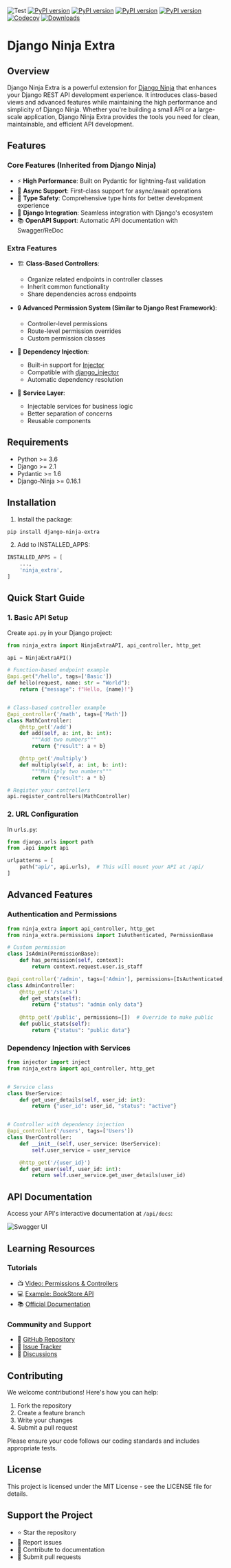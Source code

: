 ![Test](https://github.com/eadwinCode/django-ninja-extra/workflows/Test/badge.svg)
[![PyPI version](https://badge.fury.io/py/django-ninja-extra.svg)](https://badge.fury.io/py/django-ninja-extra)
[![PyPI version](https://img.shields.io/pypi/v/django-ninja-extra.svg)](https://pypi.python.org/pypi/django-ninja-extra)
[![PyPI version](https://img.shields.io/pypi/pyversions/django-ninja-extra.svg)](https://pypi.python.org/pypi/django-ninja-extra)
[![PyPI version](https://img.shields.io/pypi/djversions/django-ninja-extra.svg)](https://pypi.python.org/pypi/django-ninja-extra)
[![Codecov](https://img.shields.io/codecov/c/gh/eadwinCode/django-ninja-extra)](https://codecov.io/gh/eadwinCode/django-ninja-extra)
[![Downloads](https://static.pepy.tech/badge/django-ninja-extra)](https://pepy.tech/project/django-ninja-extra)

# Django Ninja Extra

## Overview

Django Ninja Extra is a powerful extension for [Django Ninja](https://django-ninja.rest-framework.com) that enhances your Django REST API development experience. It introduces class-based views and advanced features while maintaining the high performance and simplicity of Django Ninja. Whether you're building a small API or a large-scale application, Django Ninja Extra provides the tools you need for clean, maintainable, and efficient API development.

## Features

### Core Features (Inherited from Django Ninja)
- ⚡ **High Performance**: Built on Pydantic for lightning-fast validation
- 🔄 **Async Support**: First-class support for async/await operations
- 📝 **Type Safety**: Comprehensive type hints for better development experience
- 🎯 **Django Integration**: Seamless integration with Django's ecosystem
- 📚 **OpenAPI Support**: Automatic API documentation with Swagger/ReDoc

### Extra Features
- 🏗️ **Class-Based Controllers**: 
  - Organize related endpoints in controller classes
  - Inherit common functionality
  - Share dependencies across endpoints

- 🔒 **Advanced Permission System (Similar to Django Rest Framework)**:
  - Controller-level permissions
  - Route-level permission overrides
  - Custom permission classes

- 💉 **Dependency Injection**:
  - Built-in support for [Injector](https://injector.readthedocs.io/en/latest/)
  - Compatible with [django_injector](https://github.com/blubber/django_injector)
  - Automatic dependency resolution

- 🔧 **Service Layer**:
  - Injectable services for business logic
  - Better separation of concerns
  - Reusable components

## Requirements
- Python >= 3.6
- Django >= 2.1
- Pydantic >= 1.6
- Django-Ninja >= 0.16.1

## Installation

1. Install the package:
```bash
pip install django-ninja-extra
```

2. Add to INSTALLED_APPS:
```python
INSTALLED_APPS = [
    ...,
    'ninja_extra',
]
```

## Quick Start Guide

### 1. Basic API Setup

Create `api.py` in your Django project:

```python
from ninja_extra import NinjaExtraAPI, api_controller, http_get

api = NinjaExtraAPI()

# Function-based endpoint example
@api.get("/hello", tags=['Basic'])
def hello(request, name: str = "World"):
    return {"message": f"Hello, {name}!"}


# Class-based controller example
@api_controller('/math', tags=['Math'])
class MathController:
    @http_get('/add')
    def add(self, a: int, b: int):
        """Add two numbers"""
        return {"result": a + b}

    @http_get('/multiply')
    def multiply(self, a: int, b: int):
        """Multiply two numbers"""
        return {"result": a * b}

# Register your controllers
api.register_controllers(MathController)
```

### 2. URL Configuration

In `urls.py`:
```python
from django.urls import path
from .api import api

urlpatterns = [
    path("api/", api.urls),  # This will mount your API at /api/
]
```

## Advanced Features

### Authentication and Permissions

```python
from ninja_extra import api_controller, http_get
from ninja_extra.permissions import IsAuthenticated, PermissionBase

# Custom permission
class IsAdmin(PermissionBase):
    def has_permission(self, context):
        return context.request.user.is_staff

@api_controller('/admin', tags=['Admin'], permissions=[IsAuthenticated, IsAdmin])
class AdminController:
    @http_get('/stats')
    def get_stats(self):
        return {"status": "admin only data"}
    
    @http_get('/public', permissions=[])  # Override to make public
    def public_stats(self):
        return {"status": "public data"}
```

### Dependency Injection with Services

```python
from injector import inject
from ninja_extra import api_controller, http_get


# Service class
class UserService:
    def get_user_details(self, user_id: int):
        return {"user_id": user_id, "status": "active"}


# Controller with dependency injection
@api_controller('/users', tags=['Users'])
class UserController:
    def __init__(self, user_service: UserService):
        self.user_service = user_service

    @http_get('/{user_id}')
    def get_user(self, user_id: int):
        return self.user_service.get_user_details(user_id)
```

## API Documentation

Access your API's interactive documentation at `/api/docs`:

![Swagger UI](docs/images/ui_swagger_preview_readme.gif)

## Learning Resources

### Tutorials
- 📺 [Video: Permissions & Controllers](https://www.youtube.com/watch?v=yQqig-c2dd4)
- 💻 [Example: BookStore API](https://github.com/eadwinCode/bookstoreapi)
- 📚 [Official Documentation](https://eadwincode.github.io/django-ninja-extra/)

### Community and Support
- 🌟 [GitHub Repository](https://github.com/eadwinCode/django-ninja-extra)
- 🐛 [Issue Tracker](https://github.com/eadwinCode/django-ninja-extra/issues)
- 💬 [Discussions](https://github.com/eadwinCode/django-ninja-extra/discussions)

## Contributing

We welcome contributions! Here's how you can help:

1. Fork the repository
2. Create a feature branch
3. Write your changes
4. Submit a pull request

Please ensure your code follows our coding standards and includes appropriate tests.

## License

This project is licensed under the MIT License - see the LICENSE file for details.

## Support the Project

- ⭐ Star the repository
- 🐛 Report issues
- 📖 Contribute to documentation
- 🤝 Submit pull requests
